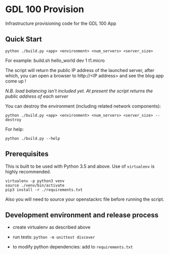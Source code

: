 # GDL 100 Provision

Infrastructure provisioning code for the GDL 100 App

## Quick Start

    python ./build.py <app> <environment> <num_servers> <server_size>

For example: build.sh hello_world dev 1 t1.micro


The script will return the public IP address of the launched server,
after which, you can open a browser to http://\<IP address\> and see the blog app come up !

*N.B. load balancing isn't included yet. At present the script returns the public address of each server*

You can destroy the environment (including related network components):

    python ./build.py <app> <environment> <num_servers> <server_size> --destroy

For help:

    python ./build.py --help


## Prerequisites

This is built to be used with Python 3.5 and above.
Use of `virtualenv` is highly recommended.

    virtualenv -p python3 venv
    source ./venv/bin/activate
    pip3 install -r ./requirements.txt


Also you will need to source your openstackrc file before running the script.


## Development environment and release process

 - create virtualenv as described above
 
 - run tests: `python -m unittest discover`

 - to modify python dependencies: add to `requirements.txt`


